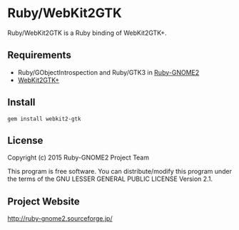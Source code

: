 # Ruby/WebKit2GTK

Ruby/WebKit2GTK is a Ruby binding of WebKit2GTK+.

## Requirements

* Ruby/GObjectIntrospection and Ruby/GTK3 in
  [Ruby-GNOME2](http://ruby-gnome2.sourceforge.jp/)
* [WebKit2GTK+](http://webkitgtk.org/)

## Install

    gem install webkit2-gtk

## License

Copyright (c) 2015 Ruby-GNOME2 Project Team

This program is free software. You can distribute/modify this program
under the terms of the GNU LESSER GENERAL PUBLIC LICENSE Version 2.1.

## Project Website

http://ruby-gnome2.sourceforge.jp/
